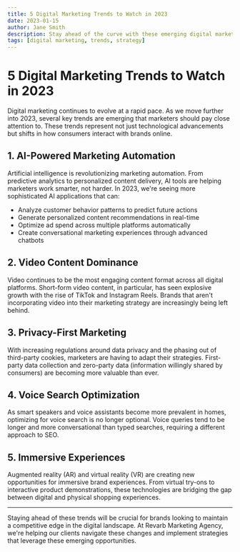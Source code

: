 ```yaml
---
title: 5 Digital Marketing Trends to Watch in 2023
date: 2023-01-15
author: Jane Smith
description: Stay ahead of the curve with these emerging digital marketing trends that will shape the industry in 2023.
tags: [digital marketing, trends, strategy]
---
```


# 5 Digital Marketing Trends to Watch in 2023

Digital marketing continues to evolve at a rapid pace. As we move further into 2023, several key trends are emerging that marketers should pay close attention to. These trends represent not just technological advancements but shifts in how consumers interact with brands online.

## 1. AI-Powered Marketing Automation

Artificial intelligence is revolutionizing marketing automation. From predictive analytics to personalized content delivery, AI tools are helping marketers work smarter, not harder. In 2023, we're seeing more sophisticated AI applications that can:

- Analyze customer behavior patterns to predict future actions
- Generate personalized content recommendations in real-time
- Optimize ad spend across multiple platforms automatically
- Create conversational marketing experiences through advanced chatbots

## 2. Video Content Dominance

Video continues to be the most engaging content format across all digital platforms. Short-form video content, in particular, has seen explosive growth with the rise of TikTok and Instagram Reels. Brands that aren't incorporating video into their marketing strategy are increasingly being left behind.

## 3. Privacy-First Marketing

With increasing regulations around data privacy and the phasing out of third-party cookies, marketers are having to adapt their strategies. First-party data collection and zero-party data (information willingly shared by consumers) are becoming more valuable than ever.

## 4. Voice Search Optimization

As smart speakers and voice assistants become more prevalent in homes, optimizing for voice search is no longer optional. Voice queries tend to be longer and more conversational than typed searches, requiring a different approach to SEO.

## 5. Immersive Experiences

Augmented reality (AR) and virtual reality (VR) are creating new opportunities for immersive brand experiences. From virtual try-ons to interactive product demonstrations, these technologies are bridging the gap between digital and physical shopping experiences.

---

Staying ahead of these trends will be crucial for brands looking to maintain a competitive edge in the digital landscape. At Revarb Marketing Agency, we're helping our clients navigate these changes and implement strategies that leverage these emerging opportunities.
